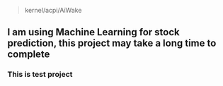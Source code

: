 >kernel/acpi/AiWake
## I am using Machine Learning for stock prediction, this project may take a long time to complete
### This is test project 
